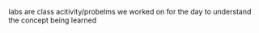 labs are class acitivity/probelms we worked on for the day to understand the concept being learned

